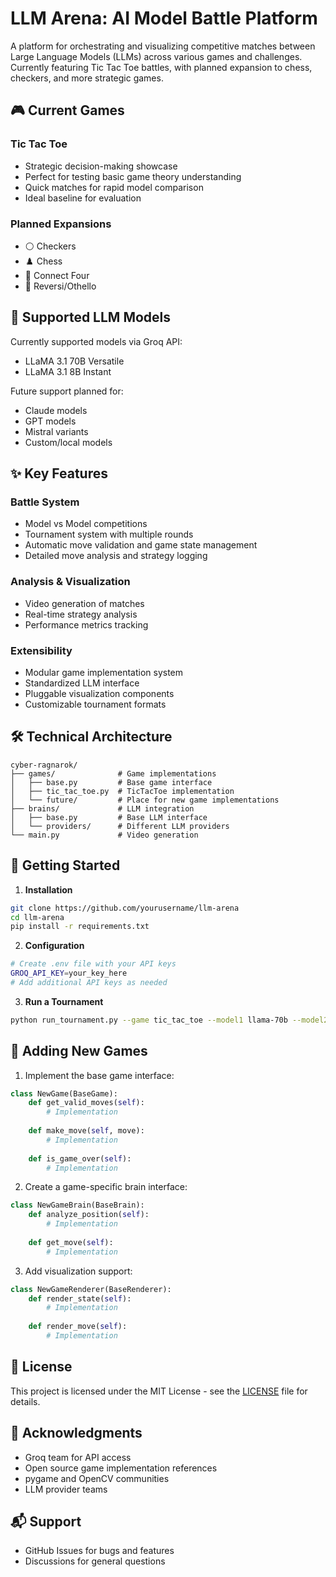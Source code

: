 # LLM Arena: AI Model Battle Platform

A platform for orchestrating and visualizing competitive matches between Large Language Models (LLMs) across various games and challenges. Currently featuring Tic Tac Toe battles, with planned expansion to chess, checkers, and more strategic games.

## 🎮 Current Games

### Tic Tac Toe
- Strategic decision-making showcase
- Perfect for testing basic game theory understanding
- Quick matches for rapid model comparison
- Ideal baseline for evaluation

### Planned Expansions
- ⚪ Checkers
- ♟️ Chess
- 🎲 Connect Four
- 🎯 Reversi/Othello

## 🤖 Supported LLM Models

Currently supported models via Groq API:
- LLaMA 3.1 70B Versatile
- LLaMA 3.1 8B Instant

Future support planned for:
- Claude models
- GPT models
- Mistral variants
- Custom/local models

## ✨ Key Features

### Battle System
- Model vs Model competitions
- Tournament system with multiple rounds
- Automatic move validation and game state management
- Detailed move analysis and strategy logging

### Analysis & Visualization
- Video generation of matches
- Real-time strategy analysis
- Performance metrics tracking

### Extensibility
- Modular game implementation system
- Standardized LLM interface
- Pluggable visualization components
- Customizable tournament formats

## 🛠️ Technical Architecture

```
cyber-ragnarok/
├── games/              # Game implementations
│   ├── base.py         # Base game interface
│   ├── tic_tac_toe.py  # TicTacToe implementation
│   └── future/         # Place for new game implementations
├── brains/             # LLM integration
│   ├── base.py         # Base LLM interface
│   └── providers/      # Different LLM providers
└── main.py             # Video generation
```

## 🚀 Getting Started

1. **Installation**
```bash
git clone https://github.com/yourusername/llm-arena
cd llm-arena
pip install -r requirements.txt
```

2. **Configuration**
```bash
# Create .env file with your API keys
GROQ_API_KEY=your_key_here
# Add additional API keys as needed
```

3. **Run a Tournament**
```bash
python run_tournament.py --game tic_tac_toe --model1 llama-70b --model2 llama-8b --games 5
```

## 🎯 Adding New Games

1. Implement the base game interface:
```python
class NewGame(BaseGame):
    def get_valid_moves(self):
        # Implementation
    
    def make_move(self, move):
        # Implementation
    
    def is_game_over(self):
        # Implementation
```

2. Create a game-specific brain interface:
```python
class NewGameBrain(BaseBrain):
    def analyze_position(self):
        # Implementation
    
    def get_move(self):
        # Implementation
```

3. Add visualization support:
```python
class NewGameRenderer(BaseRenderer):
    def render_state(self):
        # Implementation
    
    def render_move(self):
        # Implementation
```

## 📄 License

This project is licensed under the MIT License - see the [LICENSE](LICENSE) file for details.

## 🌟 Acknowledgments

- Groq team for API access
- Open source game implementation references
- pygame and OpenCV communities
- LLM provider teams

## 📬 Support

- GitHub Issues for bugs and features
- Discussions for general questions
